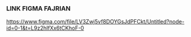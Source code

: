 ### LINK FIGMA FAJRIAN

https://www.figma.com/file/LV3Zwj5vf8DOYGsJdPFCkt/Untitled?node-id=0-1&t=L9z2hIfXx6tCKhoF-0
